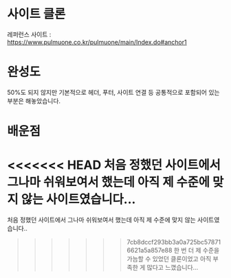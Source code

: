 # 사이트 클론

레퍼런스 사이트 : https://www.pulmuone.co.kr/pulmuone/main/Index.do#anchor1

# 완성도

50%도 되지 않지만 기본적으로 헤더, 푸터, 사이트 연결 등 공통적으로 포함되어 있는 부분은 해놓았습니다.

# 배운점

<<<<<<< HEAD
처음 정했던 사이트에서 그나마 쉬워보여서 했는데 아직 제 수준에 맞지 않는 사이트였습니다...
=======
처음 정했던 사이트에서 그나마 쉬워보여서 했는데 아직 제 수준에 맞지 않는 사이트였습니다..
>>>>>>> 7cb8dccf293bb3a0a725bc578716621a5a857e88
한 번 더 제 수준을 가늠할 수 있었던 클론이었고 아직 부족한 게 많다고 느꼈습니다...